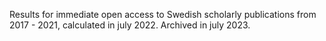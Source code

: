 Results for immediate open access to Swedish scholarly publications from 2017 - 2021, calculated in july 2022. 
Archived in july 2023.
